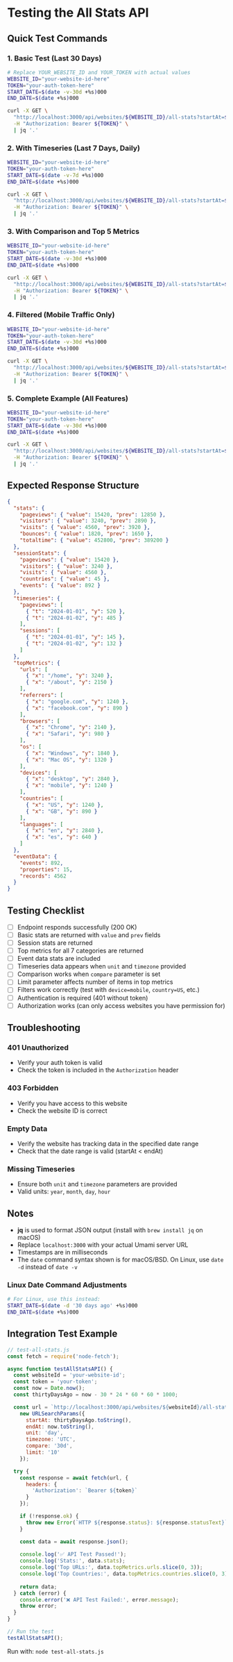 # Testing the All Stats API

## Quick Test Commands

### 1. Basic Test (Last 30 Days)
```bash
# Replace YOUR_WEBSITE_ID and YOUR_TOKEN with actual values
WEBSITE_ID="your-website-id-here"
TOKEN="your-auth-token-here"
START_DATE=$(date -v-30d +%s)000
END_DATE=$(date +%s)000

curl -X GET \
  "http://localhost:3000/api/websites/${WEBSITE_ID}/all-stats?startAt=${START_DATE}&endAt=${END_DATE}" \
  -H "Authorization: Bearer ${TOKEN}" \
  | jq '.'
```

### 2. With Timeseries (Last 7 Days, Daily)
```bash
WEBSITE_ID="your-website-id-here"
TOKEN="your-auth-token-here"
START_DATE=$(date -v-7d +%s)000
END_DATE=$(date +%s)000

curl -X GET \
  "http://localhost:3000/api/websites/${WEBSITE_ID}/all-stats?startAt=${START_DATE}&endAt=${END_DATE}&unit=day&timezone=UTC" \
  -H "Authorization: Bearer ${TOKEN}" \
  | jq '.'
```

### 3. With Comparison and Top 5 Metrics
```bash
WEBSITE_ID="your-website-id-here"
TOKEN="your-auth-token-here"
START_DATE=$(date -v-30d +%s)000
END_DATE=$(date +%s)000

curl -X GET \
  "http://localhost:3000/api/websites/${WEBSITE_ID}/all-stats?startAt=${START_DATE}&endAt=${END_DATE}&compare=30d&limit=5" \
  -H "Authorization: Bearer ${TOKEN}" \
  | jq '.'
```

### 4. Filtered (Mobile Traffic Only)
```bash
WEBSITE_ID="your-website-id-here"
TOKEN="your-auth-token-here"
START_DATE=$(date -v-30d +%s)000
END_DATE=$(date +%s)000

curl -X GET \
  "http://localhost:3000/api/websites/${WEBSITE_ID}/all-stats?startAt=${START_DATE}&endAt=${END_DATE}&device=mobile" \
  -H "Authorization: Bearer ${TOKEN}" \
  | jq '.'
```

### 5. Complete Example (All Features)
```bash
WEBSITE_ID="your-website-id-here"
TOKEN="your-auth-token-here"
START_DATE=$(date -v-30d +%s)000
END_DATE=$(date +%s)000

curl -X GET \
  "http://localhost:3000/api/websites/${WEBSITE_ID}/all-stats?startAt=${START_DATE}&endAt=${END_DATE}&unit=day&timezone=America/New_York&compare=30d&limit=10" \
  -H "Authorization: Bearer ${TOKEN}" \
  | jq '.'
```

## Expected Response Structure

```json
{
  "stats": {
    "pageviews": { "value": 15420, "prev": 12850 },
    "visitors": { "value": 3240, "prev": 2890 },
    "visits": { "value": 4560, "prev": 3920 },
    "bounces": { "value": 1820, "prev": 1650 },
    "totaltime": { "value": 452800, "prev": 389200 }
  },
  "sessionStats": {
    "pageviews": { "value": 15420 },
    "visitors": { "value": 3240 },
    "visits": { "value": 4560 },
    "countries": { "value": 45 },
    "events": { "value": 892 }
  },
  "timeseries": {
    "pageviews": [
      { "t": "2024-01-01", "y": 520 },
      { "t": "2024-01-02", "y": 485 }
    ],
    "sessions": [
      { "t": "2024-01-01", "y": 145 },
      { "t": "2024-01-02", "y": 132 }
    ]
  },
  "topMetrics": {
    "urls": [
      { "x": "/home", "y": 3240 },
      { "x": "/about", "y": 2150 }
    ],
    "referrers": [
      { "x": "google.com", "y": 1240 },
      { "x": "facebook.com", "y": 890 }
    ],
    "browsers": [
      { "x": "Chrome", "y": 2140 },
      { "x": "Safari", "y": 980 }
    ],
    "os": [
      { "x": "Windows", "y": 1840 },
      { "x": "Mac OS", "y": 1320 }
    ],
    "devices": [
      { "x": "desktop", "y": 2840 },
      { "x": "mobile", "y": 1240 }
    ],
    "countries": [
      { "x": "US", "y": 1240 },
      { "x": "GB", "y": 890 }
    ],
    "languages": [
      { "x": "en", "y": 2840 },
      { "x": "es", "y": 640 }
    ]
  },
  "eventData": {
    "events": 892,
    "properties": 15,
    "records": 4562
  }
}
```

## Testing Checklist

- [ ] Endpoint responds successfully (200 OK)
- [ ] Basic stats are returned with `value` and `prev` fields
- [ ] Session stats are returned
- [ ] Top metrics for all 7 categories are returned
- [ ] Event data stats are included
- [ ] Timeseries data appears when `unit` and `timezone` provided
- [ ] Comparison works when `compare` parameter is set
- [ ] Limit parameter affects number of items in top metrics
- [ ] Filters work correctly (test with `device=mobile`, `country=US`, etc.)
- [ ] Authentication is required (401 without token)
- [ ] Authorization works (can only access websites you have permission for)

## Troubleshooting

### 401 Unauthorized
- Verify your auth token is valid
- Check the token is included in the `Authorization` header

### 403 Forbidden
- Verify you have access to this website
- Check the website ID is correct

### Empty Data
- Verify the website has tracking data in the specified date range
- Check that the date range is valid (startAt < endAt)

### Missing Timeseries
- Ensure both `unit` and `timezone` parameters are provided
- Valid units: `year`, `month`, `day`, `hour`

## Notes

- **jq** is used to format JSON output (install with `brew install jq` on macOS)
- Replace `localhost:3000` with your actual Umami server URL
- Timestamps are in milliseconds
- The `date` command syntax shown is for macOS/BSD. On Linux, use `date -d` instead of `date -v`

### Linux Date Command Adjustments
```bash
# For Linux, use this instead:
START_DATE=$(date -d '30 days ago' +%s)000
END_DATE=$(date +%s)000
```

## Integration Test Example

```javascript
// test-all-stats.js
const fetch = require('node-fetch');

async function testAllStatsAPI() {
  const websiteId = 'your-website-id';
  const token = 'your-token';
  const now = Date.now();
  const thirtyDaysAgo = now - 30 * 24 * 60 * 60 * 1000;

  const url = `http://localhost:3000/api/websites/${websiteId}/all-stats?` + 
    new URLSearchParams({
      startAt: thirtyDaysAgo.toString(),
      endAt: now.toString(),
      unit: 'day',
      timezone: 'UTC',
      compare: '30d',
      limit: '10'
    });

  try {
    const response = await fetch(url, {
      headers: {
        'Authorization': `Bearer ${token}`
      }
    });

    if (!response.ok) {
      throw new Error(`HTTP ${response.status}: ${response.statusText}`);
    }

    const data = await response.json();
    
    console.log('✅ API Test Passed!');
    console.log('Stats:', data.stats);
    console.log('Top URLs:', data.topMetrics.urls.slice(0, 3));
    console.log('Top Countries:', data.topMetrics.countries.slice(0, 3));
    
    return data;
  } catch (error) {
    console.error('❌ API Test Failed:', error.message);
    throw error;
  }
}

// Run the test
testAllStatsAPI();
```

Run with: `node test-all-stats.js`

